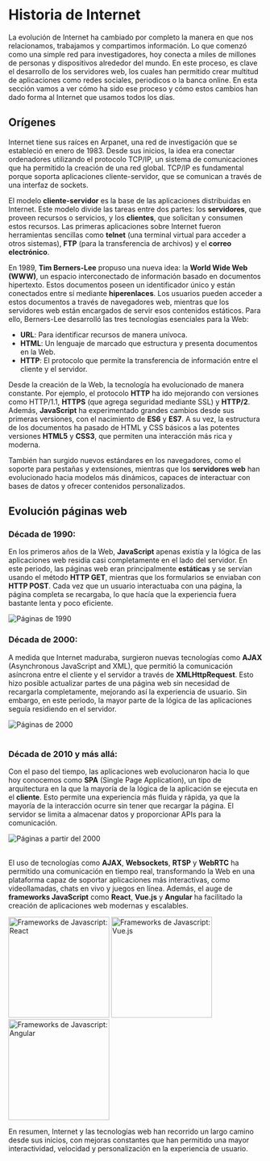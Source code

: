 # Historia de Internet

La evolución de Internet ha cambiado por completo la manera en que nos relacionamos, trabajamos y compartimos información. Lo que comenzó como una simple red para investigadores, hoy conecta a miles de millones de personas y dispositivos alrededor del mundo. En este proceso, es clave el desarrollo de los servidores web, los cuales han permitido crear multitud de aplicaciones como redes sociales, periodicos o la banca online. En esta sección vamos a ver cómo ha sido ese proceso y cómo estos cambios han dado forma al Internet que usamos todos los días.

## Orígenes

Internet tiene sus raíces en Arpanet, una red de investigación que se estableció en enero de 1983. Desde sus inicios, la idea era conectar ordenadores utilizando el protocolo TCP/IP, un sistema de comunicaciones que ha permitido la creación de una red global. TCP/IP es fundamental porque soporta aplicaciones cliente-servidor, que se comunican a través de una interfaz de sockets. 

El modelo **cliente-servidor** es la base de las aplicaciones distribuidas en Internet. Este modelo divide las tareas entre dos partes: los **servidores**, que proveen recursos o servicios, y los **clientes**, que solicitan y consumen estos recursos. Las primeras aplicaciones sobre Internet fueron herramientas sencillas como **telnet** (una terminal virtual para acceder a otros sistemas), **FTP** (para la transferencia de archivos) y el **correo electrónico**.

En 1989, **Tim Berners-Lee** propuso una nueva idea: la **World Wide Web (WWW)**, un espacio interconectado de información basado en documentos hipertexto. Estos documentos poseen un identificador único y están conectados entre sí mediante **hiperenlaces**. Los usuarios pueden acceder a estos documentos a través de navegadores web, mientras que los servidores web están encargados de servir esos contenidos estáticos. Para ello, Berners-Lee  desarrolló las tres tecnologías esenciales para la Web:

- **URL**: Para identificar recursos de manera unívoca.
- **HTML**: Un lenguaje de marcado que estructura y presenta documentos en la Web.
- **HTTP**: El protocolo que permite la transferencia de información entre el cliente y el servidor.

Desde la creación de la Web, la tecnología ha evolucionado de manera constante. Por ejemplo, el protocolo **HTTP** ha ido mejorando con versiones como HTTP/1.1, **HTTPS** (que agrega seguridad mediante SSL) y **HTTP/2**. Además, **JavaScript** ha experimentado grandes cambios desde sus primeras versiones, con el nacimiento de **ES6** y **ES7**. A su vez, la estructura de los documentos ha pasado de HTML y CSS básicos a las potentes versiones **HTML5** y **CSS3**, que permiten una interacción más rica y moderna.

También han surgido nuevos estándares en los navegadores, como el soporte para pestañas y extensiones, mientras que los **servidores web** han evolucionado hacia modelos más dinámicos, capaces de interactuar con bases de datos y ofrecer contenidos personalizados.

## Evolución páginas web

### Década de 1990:
En los primeros años de la Web, **JavaScript** apenas existía y la lógica de las aplicaciones web residía casi completamente en el lado del servidor. En este periodo, las páginas web eran principalmente **estáticas** y se servían usando el método **HTTP GET**, mientras que los formularios se enviaban con **HTTP POST**. Cada vez que un usuario interactuaba con una página, la página completa se recargaba, lo que hacía que la experiencia fuera bastante lenta y poco eficiente. 

<div class="img-center">
    <img src="_images/introduccion/1990.png" alt="Páginas de 1990" />
</div>

### Década de 2000:
A medida que Internet maduraba, surgieron nuevas tecnologías como **AJAX** (Asynchronous JavaScript and XML), que permitió la comunicación asíncrona entre el cliente y el servidor a través de **XMLHttpRequest**. Esto hizo posible actualizar partes de una página web sin necesidad de recargarla completamente, mejorando así la experiencia de usuario. Sin embargo, en este periodo, la mayor parte de la lógica de las aplicaciones seguía residiendo en el servidor.

<div class="img-center">
    <img src="_images/introduccion/2000.png" alt="Páginas de 2000" />
</div>

<br>

### Década de 2010 y más allá:
Con el paso del tiempo, las aplicaciones web evolucionaron hacia lo que hoy conocemos como **SPA** (Single Page Application), un tipo de arquitectura en la que la mayoría de la lógica de la aplicación se ejecuta en el **cliente**. Esto permite una experiencia más fluida y rápida, ya que la mayoría de la interacción ocurre sin tener que recargar la página. El servidor se limita a almacenar datos y proporcionar APIs para la comunicación.


<div class="img-center">
    <img src="_images/introduccion/200X.png" alt="Páginas a partir del 2000" />
</div>

<br>

El uso de tecnologías como **AJAX**, **Websockets**, **RTSP** y **WebRTC** ha permitido una comunicación en tiempo real, transformando la Web en una plataforma capaz de soportar aplicaciones más interactivas, como videollamadas, chats en vivo y juegos en línea. Además, el auge de **frameworks JavaScript** como **React**, **Vue.js** y **Angular** ha facilitado la creación de aplicaciones web modernas y escalables.

<div class="img-grid-line">
    <img src="_images/introduccion/react.png" style="width: 200px;" alt="Frameworks de Javascript: React" />
    <img src="_images/introduccion/vue.png" style="width: 200px;" alt="Frameworks de Javascript: Vue.js" />
    <img src="_images/introduccion/angular.png" style="width: 200px;" alt="Frameworks de Javascript: Angular" />
</div>

En resumen, Internet y las tecnologías web han recorrido un largo camino desde sus inicios, con mejoras constantes que han permitido una mayor interactividad, velocidad y personalización en la experiencia de usuario.

